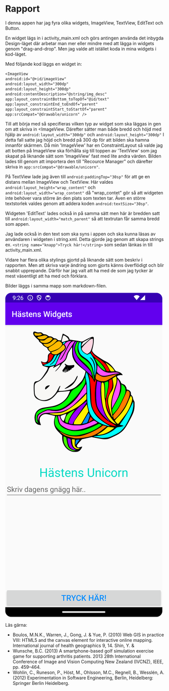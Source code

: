 
# Rapport

I denna appen har jag fyra olika widgets, ImageView, TextView, EditText och Button.

En widget lägs in i activity_main.xml och görs antingen använda det inbygda Design-läget där arbetar
man mer eller mindre med att lägga in widgets genom "drag-and-drop". Men jag valde att istället koda
in mina widgets i kod-läget.

Med följande kod läggs en widget in:

```
<ImageView
android:id="@+id/imageView"
android:layout_width="300dp"
android:layout_height="300dp"
android:contentDescription="@string/img_desc"
app:layout_constraintBottom_toTopOf="@id/text"
app:layout_constraintEnd_toEndOf="parent"
app:layout_constraintStart_toStartOf="parent"
app:srcCompat="@drawable/unicorn" />
```
Till att börja med så specifieras vilken typ av widget som ska läggas in gen om att skriva in
<ImageView. Därefter sätter man både bredd och höjd med hjälp av `android:layout_width="300dp"` och
`android:layout_height="300dp"` I detta fall satte jag höjd och bredd på 300 dp för att bilden ska 
hamna innanför skärmen. Då min 'ImageView' har en ConstraintLayout så valde jag att botten på
ImageView ska förhålla sig till toppen av 'TextView' som jag skapat på liknande sätt som 'ImageView'
fast med lite andra värden. Bilden lades till genom att importera den till "Recource Manager" och
därefter skriva in `app:srcCompat="@drawable/unicorn"`.

På TextView lade jag även till `android:paddingTop="30sp"` för att ge en distans mellan ImageView
och TextView. Här valdes `android:layout_height="wrap_content"` och `android:layout_width="wrap_content"`
då "wrap_contet" gör så att widgeten inte behöver vara större än den plats som texten tar.
Även en större textstorlek valdes genom att addera koden `android:textSize="30sp"`.

Widgeten 'EditText' lades också in på samma sätt men här är bredden satt till 
`android:layout_width="match_parent"` så att textrutan får samma bredd som appen.

Jag lade också in den text som ska syns i appen och ska kunna läsas av användaren i widgeten
i string.xml. Detta gjorde jag genom att skapa strings ex. `<string name="knapp">Tryck här!</string>`
som sedan länkas in till activity_main.xml.

Vidare har flera olika stylings gjortd på liknande sätt som beskriv i rapporten. Men att skriva
varje ändring som gjorts känns överflödigt och blir snabbt upprepande. Därför har jag valt att ha 
med de som jag tycker är mest väsentligt att ha med och förklara.

Bilder läggs i samma mapp som markdown-filen.

![](hastens_widgets.png)

Läs gärna:

- Boulos, M.N.K., Warren, J., Gong, J. & Yue, P. (2010) Web GIS in practice VIII: HTML5 and the canvas element for interactive online mapping. International journal of health geographics 9, 14. Shin, Y. &
- Wunsche, B.C. (2013) A smartphone-based golf simulation exercise game for supporting arthritis patients. 2013 28th International Conference of Image and Vision Computing New Zealand (IVCNZ), IEEE, pp. 459–464.
- Wohlin, C., Runeson, P., Höst, M., Ohlsson, M.C., Regnell, B., Wesslén, A. (2012) Experimentation in Software Engineering, Berlin, Heidelberg: Springer Berlin Heidelberg.
